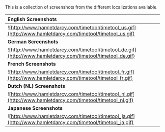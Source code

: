 This is a collection of screenshots from the different localizations available.

| **English Screenshots** |
|:------------------------|
| ![http://www.hamletdarcy.com/timetool/timetool_us.gif](http://www.hamletdarcy.com/timetool/timetool_us.gif) | ![http://www.hamletdarcy.com/timetool/mac_english.png](http://www.hamletdarcy.com/timetool/mac_english.png) |
| **German Screenshots**  |
| ![http://www.hamletdarcy.com/timetool/timetool_de.gif](http://www.hamletdarcy.com/timetool/timetool_de.gif) | ![http://www.hamletdarcy.com/timetool/mac_german.png](http://www.hamletdarcy.com/timetool/mac_german.png) |
| **French Screenshots**  |
| ![http://www.hamletdarcy.com/timetool/timetool_fr.gif](http://www.hamletdarcy.com/timetool/timetool_fr.gif) | ![http://www.hamletdarcy.com/timetool/mac_french.png](http://www.hamletdarcy.com/timetool/mac_french.png) |
| **Dutch (NL) Screenshots** |
| ![http://www.hamletdarcy.com/timetool/timetool_nl.gif](http://www.hamletdarcy.com/timetool/timetool_nl.gif) | ![http://www.hamletdarcy.com/timetool/mac_dutch.png](http://www.hamletdarcy.com/timetool/mac_dutch.png) |
| **Japanese Screenshots** |
| ![http://www.hamletdarcy.com/timetool/timetool_ja.gif](http://www.hamletdarcy.com/timetool/timetool_ja.gif) | ![http://www.hamletdarcy.com/timetool/mac_japanese.png](http://www.hamletdarcy.com/timetool/mac_japanese.png) |

